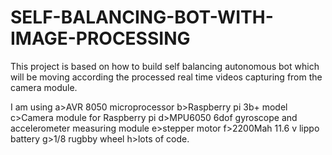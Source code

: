 # SELF-BALANCING-BOT-WITH-IMAGE-PROCESSING
This project is based on how to build self balancing autonomous bot which will be moving according the processed real time videos capturing from the camera module.

I am using</n> 
a>AVR 8050 microprocessor
b>Raspberry pi 3b+ model
c>Camera module for Raspberry pi
d>MPU6050 6dof gyroscope and accelerometer measuring module
e>stepper motor
f>2200Mah 11.6 v lippo battery
g>1/8 rugbby wheel 
h>lots of code.

